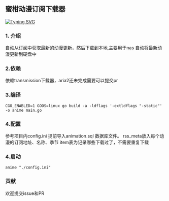 ## 蜜柑动漫订阅下载器

[![Typing SVG](https://readme-typing-svg.demolab.com?font=Fira+Code&pause=1000&random=false&width=435&lines=%E8%9C%9C%E6%9F%91%E5%8A%A8%E6%BC%AB%E8%87%AA%E5%8A%A8%E6%9B%B4%E6%96%B0%E4%B8%8B%E8%BD%BD)](https://git.io/typing-svg)

### 1. 介绍
自动从订阅中获取最新的动漫更新，然后下载到本地,主要用于nas 自动将最新动漫更新到硬盘中

### 2.依赖
依赖transmission下载器，aria2还未完成需要可以提交pr

### 3.编译

```
CGO_ENABLED=1 GOOS=linux go build -a -ldflags '-extldflags "-static"' -o anime main.go
```

### 4.配置
参考项目内config.ini
提前导入animation.sql 数据库文件。
rss_meta放入每个动漫的订阅地址、名称、季节
item表为记录哪些下载过了，不需要重复下载

### 4.启动

```
anime "./config.ini"
```

### 贡献
欢迎提交issue和PR


